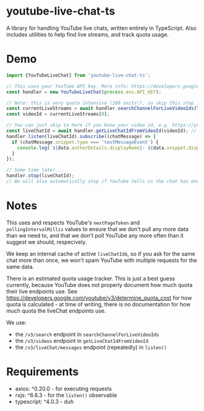 # youtube-live-chat-ts

A library for handling YouTube live chats, written entirely in TypeScript. Also includes utilities to help find live
streams, and track quota usage.

# Demo

```ts
import {YouTubeLiveChat} from 'youtube-live-chat-ts';

// This uses your YouTube API key. More info: https://developers.google.com/youtube/v3/getting-started
const handler = new YouTubeLiveChat(process.env.API_KEY);

// Note: this is very quota intensive (100 units!), so skip this step if possible.
const currentLiveStreams = await handler.searchChannelForLiveVideoIds(YOUTUBE_CHANNEL_ID);
const videoId = currentLiveStreams[0];

// You can just skip to here if you know your video id, e.g. https://youtube.com/watch?v=<ID> or https://youtu.be/<ID>
const liveChatId = await handler.getLiveChatIdFromVideoId(videoId); // The chat ID is *not* the video ID!
handler.listen(liveChatId).subscribe((chatMessage) => {
  if (chatMessage.snippet.type === 'textMessageEvent') {
    console.log(`${data.authorDetails.displayName}: ${data.snippet.displayMessage}`);
  }
});

// Some time later...
handler.stop(liveChatId);
// We will also automatically stop if YouTube tells us the chat has ended.
```

# Notes

This uses and respects YouTube's `nextPageToken` and `pollingIntervalMillis` values to ensure that we don't pull any
more data than we need to, and that we don't poll YouTube any more often than it suggest we should, respecively.

We keep an internal cache of active `liveChatId`s, so if you ask for the same chat more than once, we won't spam YouTube
with multiple requests for the same data.

There is an estimated quota usage tracker. This is just a best guess currently, because YouTube does not properly
document how much quota their live endpoints use. See https://developers.google.com/youtube/v3/determine_quota_cost for
how quota is calculated - at time of writing, there is no documentation for how much quota the liveChat endpoints use.

We use:
* the `/v3/search` endpoint in `searchChannelForLiveVideoIds`
* the `/v3/videos` endpoint in `getLiveChatIdFromVideoId`
* the `/v3/liveChat/messages` endpoint (repeatedly) in `listen()`

# Requirements

* axios: ^0.20.0 - for executing requests
* rxjs: ^6.6.3 - for the `listen()` observable
* typescript: ^4.0.3 - duh

